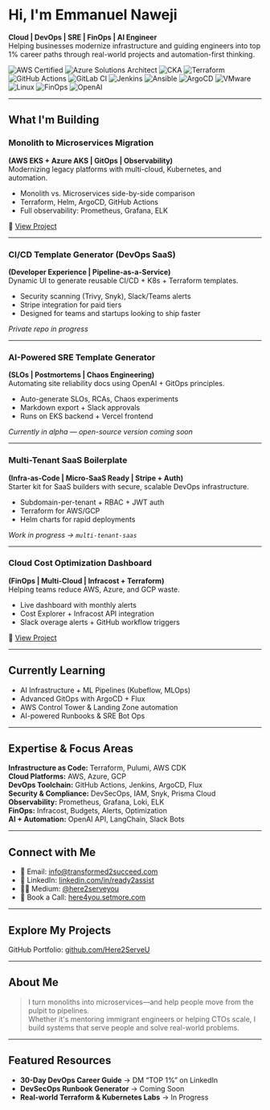 # Hi, I'm Emmanuel Naweji

**Cloud | DevOps | SRE | FinOps | AI Engineer**  
Helping businesses modernize infrastructure and guiding engineers into top 1% career paths through real-world projects and automation-first thinking.

![AWS Certified](https://img.shields.io/badge/AWS-Certified-blue?logo=amazonaws)
![Azure Solutions Architect](https://img.shields.io/badge/Azure-Solutions%20Architect-0078D4?logo=microsoftazure)
![CKA](https://img.shields.io/badge/Kubernetes-CKA-blue?logo=kubernetes)
![Terraform](https://img.shields.io/badge/IaC-Terraform-623CE4?logo=terraform)
![GitHub Actions](https://img.shields.io/badge/CI/CD-GitHub%20Actions-blue?logo=githubactions)
![GitLab CI](https://img.shields.io/badge/CI/CD-GitLab%20CI-FC6D26?logo=gitlab)
![Jenkins](https://img.shields.io/badge/CI/CD-Jenkins-D24939?logo=jenkins)
![Ansible](https://img.shields.io/badge/Automation-Ansible-red?logo=ansible)
![ArgoCD](https://img.shields.io/badge/GitOps-ArgoCD-orange?logo=argo)
![VMware](https://img.shields.io/badge/Virtualization-VMware-607078?logo=vmware)
![Linux](https://img.shields.io/badge/OS-Linux-black?logo=linux)
![FinOps](https://img.shields.io/badge/FinOps-Cost%20Optimization-green?logo=money)
![OpenAI](https://img.shields.io/badge/AI-OpenAI-ff9900?logo=openai)

---

## What I'm Building

### Monolith to Microservices Migration  
**(AWS EKS + Azure AKS | GitOps | Observability)**  
Modernizing legacy platforms with multi-cloud, Kubernetes, and automation.  
- Monolith vs. Microservices side-by-side comparison  
- Terraform, Helm, ArgoCD, GitHub Actions  
- Full observability: Prometheus, Grafana, ELK  

🔗 [View Project](https://github.com/Here2ServeU/monolith-to-microservices-t2s.git)

---

### CI/CD Template Generator (DevOps SaaS)  
**(Developer Experience | Pipeline-as-a-Service)**  
Dynamic UI to generate reusable CI/CD + K8s + Terraform templates.  
- Security scanning (Trivy, Snyk), Slack/Teams alerts  
- Stripe integration for paid tiers  
- Designed for teams and startups looking to ship faster  

*Private repo in progress*

---

### AI-Powered SRE Template Generator  
**(SLOs | Postmortems | Chaos Engineering)**  
Automating site reliability docs using OpenAI + GitOps principles.  
- Auto-generate SLOs, RCAs, Chaos experiments  
- Markdown export + Slack approvals  
- Runs on EKS backend + Vercel frontend  

*Currently in alpha — open-source version coming soon*

---

### Multi-Tenant SaaS Boilerplate  
**(Infra-as-Code | Micro-SaaS Ready | Stripe + Auth)**  
Starter kit for SaaS builders with secure, scalable DevOps infrastructure.  
- Subdomain-per-tenant + RBAC + JWT auth  
- Terraform for AWS/GCP  
- Helm charts for rapid deployments  

*Work in progress → `multi-tenant-saas`*

---

### Cloud Cost Optimization Dashboard  
**(FinOps | Multi-Cloud | Infracost + Terraform)**  
Helping teams reduce AWS, Azure, and GCP waste.  
- Live dashboard with monthly alerts  
- Cost Explorer + Infracost API integration  
- Slack overage alerts + GitHub workflow triggers  

🔗 [View Project](https://github.com/Here2ServeU/finops-aws-azure.git)

---

## Currently Learning
- AI Infrastructure + ML Pipelines (Kubeflow, MLOps)  
- Advanced GitOps with ArgoCD + Flux  
- AWS Control Tower & Landing Zone automation  
- AI-powered Runbooks & SRE Bot Ops  

---

## Expertise & Focus Areas

**Infrastructure as Code:** Terraform, Pulumi, AWS CDK  
**Cloud Platforms:** AWS, Azure, GCP  
**DevOps Toolchain:** GitHub Actions, Jenkins, ArgoCD, Flux  
**Security & Compliance:** DevSecOps, IAM, Snyk, Prisma Cloud  
**Observability:** Prometheus, Grafana, Loki, ELK  
**FinOps:** Infracost, Budgets, Alerts, Optimization  
**AI + Automation:** OpenAI API, LangChain, Slack Bots

---

## Connect with Me

- 📧 Email: [info@transformed2succeed.com](mailto:info@transformed2succeed.com)  
- 💼 LinkedIn: [linkedin.com/in/ready2assist](https://www.linkedin.com/in/ready2assist/)  
- ✍🏽 Medium: [@here2serveyou](https://medium.com/@here2serveyou)  
- 📅 Book a Call: [here4you.setmore.com](https://here4you.setmore.com)

---

## Explore My Projects

GitHub Portfolio: [github.com/Here2ServeU](https://github.com/Here2ServeU)

---

## About Me

> I turn monoliths into microservices—and help people move from the pulpit to pipelines.  
> Whether it's mentoring immigrant engineers or helping CTOs scale, I build systems that serve people and solve real-world problems.

---

## Featured Resources

- **30-Day DevOps Career Guide** → DM “TOP 1%” on LinkedIn  
- **DevSecOps Runbook Generator** → Coming Soon  
- **Real-world Terraform & Kubernetes Labs** → In Progress
